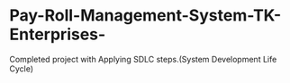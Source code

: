# Pay-Roll-Management-System-TK-Enterprises-
Completed project with Applying SDLC steps.(System Development Life Cycle)

